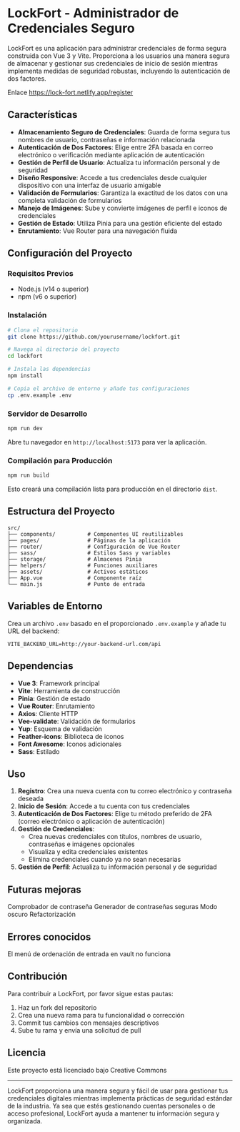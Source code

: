 # LockFort - Administrador de Credenciales Seguro
LockFort es una aplicación para administrar credenciales de forma segura construida con Vue 3 y Vite. Proporciona a los usuarios una manera segura de almacenar y gestionar sus credenciales de inicio de sesión mientras implementa medidas de seguridad robustas, incluyendo la autenticación de dos factores.

Enlace https://lock-fort.netlify.app/register

## Características

- **Almacenamiento Seguro de Credenciales**: Guarda de forma segura tus nombres de usuario, contraseñas e información relacionada
- **Autenticación de Dos Factores**: Elige entre 2FA basada en correo electrónico o verificación mediante aplicación de autenticación
- **Gestión de Perfil de Usuario**: Actualiza tu información personal y de seguridad
- **Diseño Responsive**: Accede a tus credenciales desde cualquier dispositivo con una interfaz de usuario amigable
- **Validación de Formularios**: Garantiza la exactitud de los datos con una completa validación de formularios
- **Manejo de Imágenes**: Sube y convierte imágenes de perfil e iconos de credenciales
- **Gestión de Estado**: Utiliza Pinia para una gestión eficiente del estado
- **Enrutamiento**: Vue Router para una navegación fluida

## Configuración del Proyecto
### Requisitos Previos

- Node.js (v14 o superior)
- npm (v6 o superior)

### Instalación
```bash
# Clona el repositorio
git clone https://github.com/yourusername/lockfort.git

# Navega al directorio del proyecto
cd lockfort

# Instala las dependencias
npm install

# Copia el archivo de entorno y añade tus configuraciones
cp .env.example .env
```

### Servidor de Desarrollo
```bash
npm run dev
```

Abre tu navegador en `http://localhost:5173` para ver la aplicación.

### Compilación para Producción
```bash
npm run build
```

Esto creará una compilación lista para producción en el directorio `dist`.

## Estructura del Proyecto
```
src/
├── components/          # Componentes UI reutilizables
├── pages/               # Páginas de la aplicación
├── router/              # Configuración de Vue Router
├── sass/                # Estilos Sass y variables
├── storage/             # Almacenes Pinia
├── helpers/             # Funciones auxiliares
├── assets/              # Activos estáticos
├── App.vue              # Componente raíz
└── main.js              # Punto de entrada
```

## Variables de Entorno
Crea un archivo `.env` basado en el proporcionado `.env.example` y añade tu URL del backend:
```
VITE_BACKEND_URL=http://your-backend-url.com/api
```

## Dependencias

- **Vue 3**: Framework principal
- **Vite**: Herramienta de construcción
- **Pinia**: Gestión de estado
- **Vue Router**: Enrutamiento
- **Axios**: Cliente HTTP
- **Vee-validate**: Validación de formularios
- **Yup**: Esquema de validación
- **Feather-icons**: Biblioteca de iconos
- **Font Awesome**: Iconos adicionales
- **Sass**: Estilado

## Uso

1. **Registro**: Crea una nueva cuenta con tu correo electrónico y contraseña deseada
2. **Inicio de Sesión**: Accede a tu cuenta con tus credenciales
3. **Autenticación de Dos Factores**: Elige tu método preferido de 2FA (correo electrónico o aplicación de autenticación)
4. **Gestión de Credenciales**:
   - Crea nuevas credenciales con títulos, nombres de usuario, contraseñas e imágenes opcionales
   - Visualiza y edita credenciales existentes
   - Elimina credenciales cuando ya no sean necesarias
5. **Gestión de Perfil**: Actualiza tu información personal y de seguridad

## Futuras mejoras
Comprobador de contraseña
Generador de contraseñas seguras
Modo oscuro
Refactorización

## Errores conocidos
El menú de ordenación de entrada en vault no funciona

## Contribución
Para contribuir a LockFort, por favor sigue estas pautas:

1. Haz un fork del repositorio
2. Crea una nueva rama para tu funcionalidad o corrección
3. Commit tus cambios con mensajes descriptivos
4. Sube tu rama y envía una solicitud de pull

## Licencia
Este proyecto está licenciado bajo Creative Commons

---

LockFort proporciona una manera segura y fácil de usar para gestionar tus credenciales digitales mientras implementa prácticas de seguridad estándar de la industria. Ya sea que estés gestionando cuentas personales o de acceso profesional, LockFort ayuda a mantener tu información segura y organizada.
